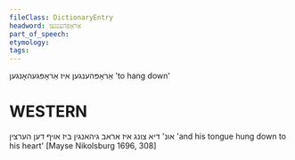 ```yaml
---
fileClass: DictionaryEntry
headword: אַראָפּהענגען
part_of_speech: 
etymology: 
tags: 
---
```

אַראָפּהענגען
איז אַראָפּגעהאָנגען
'to hang down'

WESTERN
========

אונ' דיא צונג איז אראב גיהאנגין ביז אויף דען הערצין
'and his tongue hung down to his heart'
[Mayse Nikolsburg 1696, 308]